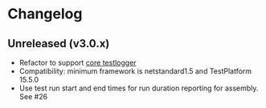 # Changelog

## Unreleased (v3.0.x)

* Refactor to support [core testlogger][]
* Compatibility: minimum framework is netstandard1.5 and TestPlatform 15.5.0
* Use test run start and end times for run duration reporting for assembly. See #26

[core testlogger]: https://github.com/spekt/testlogger
